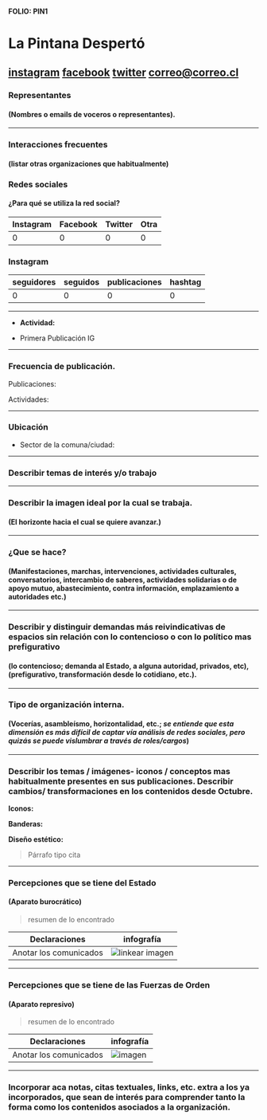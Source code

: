#### FOLIO: PIN1
# La Pintana Despertó 

[instagram](https://www.instagram.com/lapintanadesperto/?hl=es-la)
[facebook]()
[twitter]()
<correo@correo.cl>
---

### Representantes
#### (Nombres o emails de voceros o representantes).

---
### Interacciones frecuentes
#### (listar otras organizaciones que habitualmente)

### Redes sociales
#### ¿Para qué se utiliza la red social?
| Instagram | Facebook | Twitter | Otra 
|---|---|---|---|
|0|0|0|0|

### **Instagram**
| seguidores | seguidos | publicaciones | hashtag |
|---|---|---|---|
|0|0|0|0|

---

* **Actividad:**   

* Primera Publicación IG

---
### Frecuencia de publicación.

Publicaciones:

Actividades:

---
### Ubicación
* Sector de la comuna/ciudad:

---
### Describir temas de interés y/o trabajo

---
### Describir la imagen ideal por la cual se trabaja.
#### (El horizonte hacia el cual se quiere avanzar.)

---
### ¿Que se hace?
#### (Manifestaciones, marchas, intervenciones, actividades culturales, conversatorios, intercambio de saberes, actividades solidarias o de apoyo mutuo, abastecimiento, contra información, emplazamiento a autoridades etc.)

---
### Describir y distinguir demandas más reivindicativas de espacios sin relación con lo contencioso o con lo político mas prefigurativo
#### (lo contencioso; demanda al Estado, a alguna autoridad, privados, etc), (prefigurativo, transformación desde lo cotidiano, etc.).

---
### Tipo de organización interna.
#### (Vocerías, asambleísmo, horizontalidad, etc.; *se entiende que esta dimensión es más difícil de captar vía análisis de redes sociales, pero quizás se puede vislumbrar a través de roles/cargos*)

---
### Describir los temas / imágenes- iconos / conceptos mas habitualmente presentes en sus publicaciones. Describir cambios/ transformaciones en los contenidos desde Octubre.

**Iconos:**

**Banderas:**

**Diseño estético:**

> Párrafo tipo cita 

---
### Percepciones que se tiene del Estado
#### (Aparato burocrático)
> resumen de lo encontrado

| Declaraciones | infografía | 
|---|---|
|Anotar los comunicados | ![linkear imagen]() |

---
### Percepciones que se tiene de las Fuerzas de Orden
#### (Aparato represivo)
> resumen de lo encontrado

| Declaraciones | infografía | 
|---|---|
|Anotar los comunicados | ![imagen]() |


---
### Incorporar aca notas, citas textuales, links, etc. extra a los ya incorporados, que sean de interés para comprender tanto la forma como los contenidos asociados a la organización.
